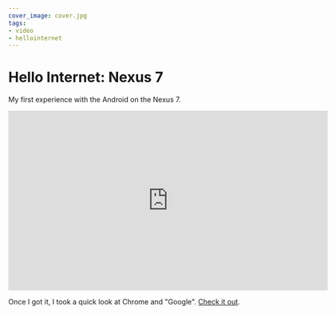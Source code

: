 ```yaml
---
cover_image: cover.jpg
tags:
- video
- hellointernet
---
```


# Hello Internet: Nexus 7

My first experience with the Android on the Nexus 7.

<div class="video vimeo wide"><iframe src="
https://player.vimeo.com/video/45940441?title=0&amp;byline=0&amp;portrait=0&amp;color=ff7243" width="640" height="360" frameborder="0" webkitAllowFullScreen mozallowfullscreen allowFullScreen></iframe></div>

Once I got it, I took a quick look at Chrome and "Google". [Check it out](https://vimeo.com/45948239).
